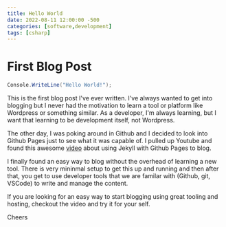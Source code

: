 ```yaml
---
title: Hello World
date: 2022-08-11 12:00:00 -500
categories: [software,development]
tags: [csharp]
---
```


# First Blog Post

```c#
Console.WriteLine("Hello World!");
```

This is the first blog post I've ever written. I've always wanted to get into blogging but I never had the motivation to learn a tool or platform like Wordpress or something similar. As a developer, I'm always learning, but I want that learning to be development itself, not Wordpress. 

The other day, I was poking around in Github and I decided to look into Github Pages just to see what it was capable of. I pulled up Youtube and found this awesome [video](https://www.youtube.com/watch?v=F8iOU1ci19Q) about using Jekyll with Github Pages to blog. 

I finally found an easy way to blog without the overhead of learning a new tool. There is very mininmal setup to get this up and running and then after that, you get to use developer tools that we are familar with (Github, git, VSCode) to write and manage the content.

If you are looking for an easy way to start blogging using great tooling and hosting, checkout the video and try it for your self.

Cheers

